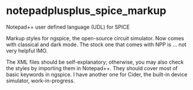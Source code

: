# notepadplusplus_spice_markup
Notepad++ user defined language (UDL) for SPICE

Markup styles for ngspice, the open-source circuit simulator. Now comes with classical and dark mode. 
The stock one that comes with NPP is ... not very helpful IMO. 

The XML files should be self-explanatory; otherwise, you may also check the styles by importing them in Notepad++. 
They should cover most of basic keywords in ngspice. I have another one for Cider, the built-in device simulator, work-in-progress. 
